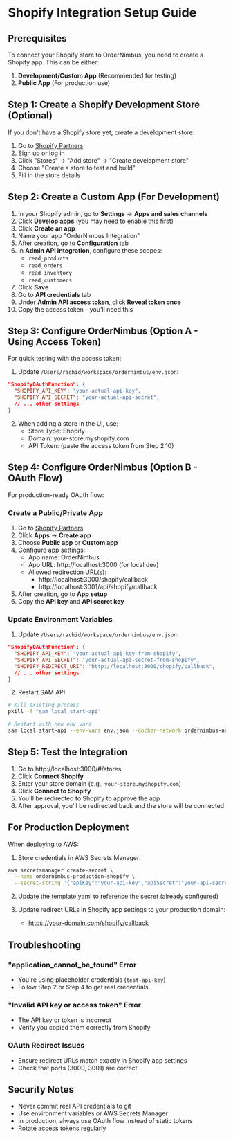 # Shopify Integration Setup Guide

## Prerequisites

To connect your Shopify store to OrderNimbus, you need to create a Shopify app. This can be either:

1. **Development/Custom App** (Recommended for testing)
2. **Public App** (For production use)

## Step 1: Create a Shopify Development Store (Optional)

If you don't have a Shopify store yet, create a development store:

1. Go to [Shopify Partners](https://partners.shopify.com/)
2. Sign up or log in
3. Click "Stores" → "Add store" → "Create development store"
4. Choose "Create a store to test and build"
5. Fill in the store details

## Step 2: Create a Custom App (For Development)

1. In your Shopify admin, go to **Settings** → **Apps and sales channels**
2. Click **Develop apps** (you may need to enable this first)
3. Click **Create an app**
4. Name your app "OrderNimbus Integration"
5. After creation, go to **Configuration** tab
6. In **Admin API integration**, configure these scopes:
   - `read_products`
   - `read_orders` 
   - `read_inventory`
   - `read_customers`
7. Click **Save**
8. Go to **API credentials** tab
9. Under **Admin API access token**, click **Reveal token once**
10. Copy the access token - you'll need this

## Step 3: Configure OrderNimbus (Option A - Using Access Token)

For quick testing with the access token:

1. Update `/Users/rachid/workspace/ordernimbus/env.json`:
```json
"ShopifyOAuthFunction": {
  "SHOPIFY_API_KEY": "your-actual-api-key",
  "SHOPIFY_API_SECRET": "your-actual-api-secret",
  // ... other settings
}
```

2. When adding a store in the UI, use:
   - Store Type: Shopify
   - Domain: your-store.myshopify.com
   - API Token: (paste the access token from Step 2.10)

## Step 4: Configure OrderNimbus (Option B - OAuth Flow)

For production-ready OAuth flow:

### Create a Public/Private App

1. Go to [Shopify Partners](https://partners.shopify.com/)
2. Click **Apps** → **Create app**
3. Choose **Public app** or **Custom app**
4. Configure app settings:
   - App name: OrderNimbus
   - App URL: http://localhost:3000 (for local dev)
   - Allowed redirection URL(s): 
     - http://localhost:3000/shopify/callback
     - http://localhost:3001/api/shopify/callback
5. After creation, go to **App setup**
6. Copy the **API key** and **API secret key**

### Update Environment Variables

1. Update `/Users/rachid/workspace/ordernimbus/env.json`:
```json
"ShopifyOAuthFunction": {
  "SHOPIFY_API_KEY": "your-actual-api-key-from-shopify",
  "SHOPIFY_API_SECRET": "your-actual-api-secret-from-shopify",
  "SHOPIFY_REDIRECT_URI": "http://localhost:3000/shopify/callback",
  // ... other settings
}
```

2. Restart SAM API:
```bash
# Kill existing process
pkill -f "sam local start-api"

# Restart with new env vars
sam local start-api --env-vars env.json --docker-network ordernimbus-network --port 3001 --skip-pull-image --host 127.0.0.1 &
```

## Step 5: Test the Integration

1. Go to http://localhost:3000/#/stores
2. Click **Connect Shopify**
3. Enter your store domain (e.g., `your-store.myshopify.com`)
4. Click **Connect to Shopify**
5. You'll be redirected to Shopify to approve the app
6. After approval, you'll be redirected back and the store will be connected

## For Production Deployment

When deploying to AWS:

1. Store credentials in AWS Secrets Manager:
```bash
aws secretsmanager create-secret \
  --name ordernimbus-production-shopify \
  --secret-string '{"apiKey":"your-api-key","apiSecret":"your-api-secret"}'
```

2. Update the template.yaml to reference the secret (already configured)

3. Update redirect URLs in Shopify app settings to your production domain:
   - https://your-domain.com/shopify/callback

## Troubleshooting

### "application_cannot_be_found" Error
- You're using placeholder credentials (`test-api-key`)
- Follow Step 2 or Step 4 to get real credentials

### "Invalid API key or access token" Error
- The API key or token is incorrect
- Verify you copied them correctly from Shopify

### OAuth Redirect Issues
- Ensure redirect URLs match exactly in Shopify app settings
- Check that ports (3000, 3001) are correct

## Security Notes

- Never commit real API credentials to git
- Use environment variables or AWS Secrets Manager
- In production, always use OAuth flow instead of static tokens
- Rotate access tokens regularly